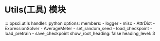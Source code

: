 # Utils(工具) 模块

::: ppsci.utils
    handler: python
    options:
      members:
        - logger
        - misc
        - AttrDict
        - ExpressionSolver
        - AverageMeter
        - set_random_seed
        - load_checkpoint
        - load_pretrain
        - save_checkpoint
      show_root_heading: false
      heading_level: 3
